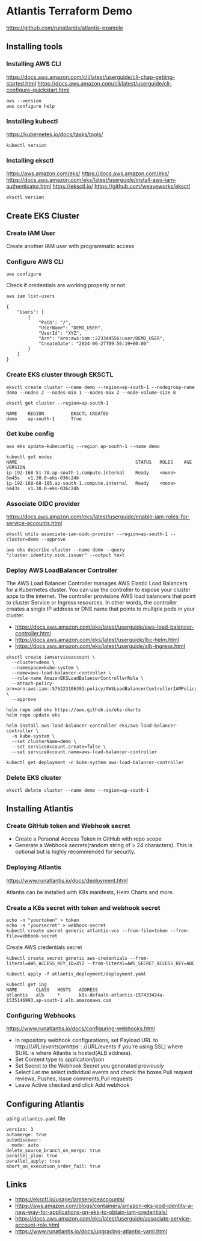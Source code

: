 # Atlantis Terraform Demo
https://github.com/runatlantis/atlantis-example

## Installing tools

### Installing AWS CLI
https://docs.aws.amazon.com/cli/latest/userguide/cli-chap-getting-started.html
https://docs.aws.amazon.com/cli/latest/userguide/cli-configure-quickstart.html
```
aws --version
aws configure help
```

### Installing kubectl
https://kubernetes.io/docs/tasks/tools/
```
kubectl version
```

### Installing eksctl
https://aws.amazon.com/eks/
https://docs.aws.amazon.com/eks/
https://docs.aws.amazon.com/eks/latest/userguide/install-aws-iam-authenticator.html
https://eksctl.io/
https://github.com/weaveworks/eksctl
```
eksctl version
```

## Create EKS Cluster

### Create IAM User
Create another IAM user with programmatic access

### Configure AWS CLI
```
aws configure
```
Check if credentials are working properly or not
```
aws iam list-users
```
```
{
    "Users": [
        {
            "Path": "/",
            "UserName": "DEMO_USER",
            "UserId": "XYZ",
            "Arn": "arn:aws:iam::223344556:user/DEMO_USER",
            "CreateDate": "2024-06-27T09:56:19+00:00"
        }
    ]
}
```


### Create EKS cluster through EKSCTL
```
eksctl create cluster --name demo --region=ap-south-1 --nodegroup-name demo --nodes 2 --nodes-min 1 --nodes-max 2 --node-volume-size 8 
```
```
eksctl get cluster --region=ap-south-1
```
```
NAME    REGION          EKSCTL CREATED
demo    ap-south-1      True
```

### Get kube config
```
aws eks update-kubeconfig --region ap-south-1 --name demo 
```
```
kubectl get nodes
NAME                                            STATUS   ROLES    AGE     VERSION
ip-192-168-51-70.ap-south-1.compute.internal    Ready    <none>   6m45s   v1.30.0-eks-036c24b
ip-192-168-68-105.ap-south-1.compute.internal   Ready    <none>   6m43s   v1.30.0-eks-036c24b
```

### Associate OIDC provider
https://docs.aws.amazon.com/eks/latest/userguide/enable-iam-roles-for-service-accounts.html
```
eksctl utils associate-iam-oidc-provider --region=ap-south-1 --cluster=demo --approve
```
```
aws eks describe-cluster --name demo --query "cluster.identity.oidc.issuer" --output text
```
### Deploy AWS LoadBalancer Controller
The AWS Load Balancer Controller manages AWS Elastic Load Balancers for a Kubernetes cluster. You can use the controller to expose your cluster apps to the internet. The controller provisions AWS load balancers that point to cluster Service or Ingress resources. In other words, the controller creates a single IP address or DNS name that points to multiple pods in your cluster.
- https://docs.aws.amazon.com/eks/latest/userguide/aws-load-balancer-controller.html
- https://docs.aws.amazon.com/eks/latest/userguide/lbc-helm.html
- https://docs.aws.amazon.com/eks/latest/userguide/alb-ingress.html

```
eksctl create iamserviceaccount \
  --cluster=demo \
  --namespace=kube-system \
  --name=aws-load-balancer-controller \
  --role-name AmazonEKSLoadBalancerControllerRole \
  --attach-policy-arn=arn:aws:iam::576223106391:policy/AWSLoadBalancerControllerIAMPolicy \
  --approve
```
```
helm repo add eks https://aws.github.io/eks-charts
helm repo update eks
```
```
helm install aws-load-balancer-controller eks/aws-load-balancer-controller \
  -n kube-system \
  --set clusterName=demo \
  --set serviceAccount.create=false \
  --set serviceAccount.name=aws-load-balancer-controller 
```
```
kubectl get deployment -n kube-system aws-load-balancer-controller
```

### Delete EKS cluster
```
eksctl delete cluster --name demo --region=ap-south-1
```

## Installing Atlantis

### Create GitHub token and Webhook secret
- Create a Personal Access Token in GitHub with repo scope
- Generate a Webhook secrets(random string of > 24 characters). This is optional but is highly recommended for security.

### Deploying Atlantis
https://www.runatlantis.io/docs/deployment.html

Atlantis can be installed with K8s manifests, Helm Charts and more.

### Create a K8s secret with token and webhook secret
```
echo -n "yourtoken" > token
echo -n "yoursecret" > webhook-secret
kubectl create secret generic atlantis-vcs --from-file=token --from-file=webhook-secret
```
Create AWS credentials secret
```
kubectl create secret generic aws-credentials --from-literal=AWS_ACCESS_KEY_ID=XYZ --from-literal=AWS_SECRET_ACCESS_KEY=ABC 
```
```
kubectl apply -f atlantis_deployment/deployment.yaml
```
```
kubectl get ing
NAME       CLASS   HOSTS   ADDRESS                                                                     
atlantis   alb     *       k8s-default-atlantis-157433424a-1535146993.ap-south-1.elb.amazonaws.com                                                              
```
### Configuring Webhooks
https://www.runatlantis.io/docs/configuring-webhooks.html

- In repository webhook configurations, set Payload URL to http://$URL/events (or https://$URL/events if you're using SSL) where $URL is where Atlantis is hosted(ALB address). 
- Set Content type to application/json
- Set Secret to the Webhook Secret you generated previously
- Select Let me select individual events and check the boxes Pull request reviews, Pushes, Issue comments,Pull requests
- Leave Active checked and click Add webhook

## Configuring Atlantis
using  `atlantis.yaml` file
```
version: 3
automerge: true
autodiscover:
  mode: auto
delete_source_branch_on_merge: true
parallel_plan: true
parallel_apply: true
abort_on_execution_order_fail: true
```
## Links
- https://eksctl.io/usage/iamserviceaccounts/
- https://aws.amazon.com/blogs/containers/amazon-eks-pod-identity-a-new-way-for-applications-on-eks-to-obtain-iam-credentials/
- https://docs.aws.amazon.com/eks/latest/userguide/associate-service-account-role.html
- https://www.runatlantis.io/docs/upgrading-atlantis-yaml.html